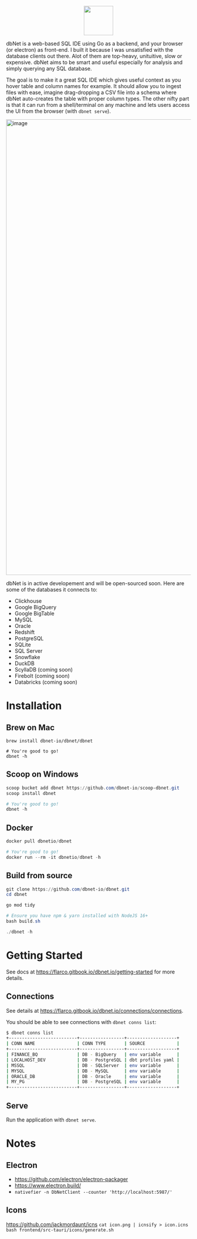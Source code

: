 <p align="center">
    <img src="https://user-images.githubusercontent.com/7671010/209962426-a849b819-480d-4863-9676-d13a195cc19d.png" height="80">
  </p>

dbNet is a web-based SQL IDE using Go as a backend, and your browser (or electron) as front-end. I built it because I was unsatisfied with the database clients out there. Alot of them are top-heavy, unituitive, slow or expensive. dbNet aims to be smart and useful especially for analysis and simply querying any SQL database.

  
The goal is to make it a great SQL IDE which gives useful context as you hover table and column names for example. It should allow you to ingest files with ease, imagine drag-dropping a CSV file into a schema where dbNet auto-creates the table with proper column types. The other nifty part is that it can run from a shell/terminal on any machine and lets users access the UI from the browser (with `dbnet serve`). 
  
<img width="1241" alt="image" src="https://user-images.githubusercontent.com/7671010/209964766-5c694ee0-ea56-4d0e-8af6-317b070d5dc4.png">


dbNet is in active developement and will be open-sourced soon. Here are some of the databases it connects to:
* Clickhouse
* Google BigQuery
* Google BigTable
* MySQL
* Oracle
* Redshift
* PostgreSQL
* SQLite
* SQL Server
* Snowflake
* DuckDB
* ScyllaDB (coming soon)
* Firebolt (coming soon)
* Databricks (coming soon)

# Installation

## Brew on Mac

```shell
brew install dbnet-io/dbnet/dbnet

# You're good to go!
dbnet -h
```

## Scoop on Windows

```powershell
scoop bucket add dbnet https://github.com/dbnet-io/scoop-dbnet.git
scoop install dbnet

# You're good to go!
dbnet -h
```

## Docker

```powershell
docker pull dbnetio/dbnet

# You're good to go!
docker run --rm -it dbnetio/dbnet -h
```

## Build from source

```powershell
git clone https://github.com/dbnet-io/dbnet.git
cd dbnet

go mod tidy

# Ensure you have npm & yarn installed with NodeJS 16+
bash build.sh

./dbnet -h
```

# Getting Started

See docs at https://flarco.gitbook.io/dbnet.io/getting-started for more details.

## Connections

See details at https://flarco.gitbook.io/dbnet.io/connections/connections.

You should be able to see connections with `dbnet conns list`:

```bash
$ dbnet conns list
+--------------------------+-----------------+-------------------+
| CONN NAME                | CONN TYPE       | SOURCE            |
+--------------------------+-----------------+-------------------+
| FINANCE_BQ               | DB - BigQuery   | env variable      |
| LOCALHOST_DEV            | DB - PostgreSQL | dbt profiles yaml |
| MSSQL                    | DB - SQLServer  | env variable      |
| MYSQL                    | DB - MySQL      | env variable      |
| ORACLE_DB                | DB - Oracle     | env variable      |
| MY_PG                    | DB - PostgreSQL | env variable      |
+--------------------------+-----------------+-------------------+
```

## Serve

Run the application with `dbnet serve`.

# Notes
## Electron
- https://github.com/electron/electron-packager
- https://www.electron.build/
- `nativefier -n DbNetClient --counter 'http://localhost:5987/'`

## Icons

https://github.com/jackmordaunt/icns
`cat icon.png | icnsify > icon.icns`
`bash frontend/src-tauri/icons/generate.sh`
